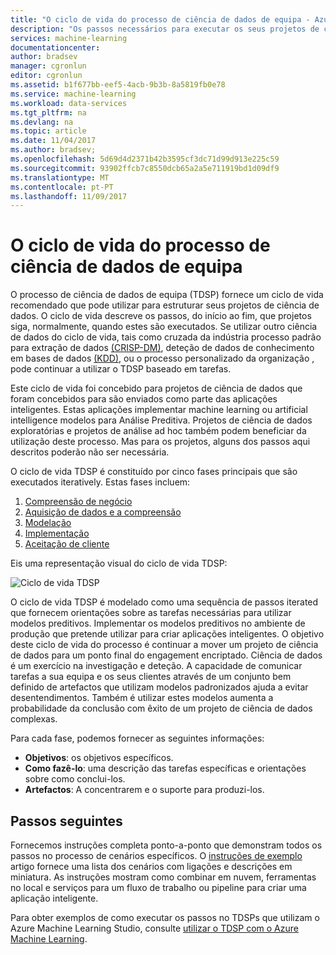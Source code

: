```yaml
---
title: "O ciclo de vida do processo de ciência de dados de equipa - Azure | Microsoft Docs"
description: "Os passos necessários para executar os seus projetos de ciência de dados"
services: machine-learning
documentationcenter: 
author: bradsev
manager: cgronlun
editor: cgronlun
ms.assetid: b1f677bb-eef5-4acb-9b3b-8a5819fb0e78
ms.service: machine-learning
ms.workload: data-services
ms.tgt_pltfrm: na
ms.devlang: na
ms.topic: article
ms.date: 11/04/2017
ms.author: bradsev;
ms.openlocfilehash: 5d69d4d2371b42b3595cf3dc71d99d913e225c59
ms.sourcegitcommit: 93902ffcb7c8550dcb65a2a5e711919bd1d09df9
ms.translationtype: MT
ms.contentlocale: pt-PT
ms.lasthandoff: 11/09/2017
---
```

# <a name="the-team-data-science-process-lifecycle"></a>O ciclo de vida do processo de ciência de dados de equipa

O processo de ciência de dados de equipa (TDSP) fornece um ciclo de vida recomendado que pode utilizar para estruturar seus projetos de ciência de dados. O ciclo de vida descreve os passos, do início ao fim, que projetos siga, normalmente, quando estes são executados. Se utilizar outro ciência de dados do ciclo de vida, tais como cruzada da indústria processo padrão para extração de dados [(CRISP-DM)](https://wikipedia.org/wiki/Cross_Industry_Standard_Process_for_Data_Mining), deteção de dados de conhecimento em bases de dados [(KDD)](https://wikipedia.org/wiki/Data_mining#Process), ou o processo personalizado da organização , pode continuar a utilizar o TDSP baseado em tarefas. 

Este ciclo de vida foi concebido para projetos de ciência de dados que foram concebidos para são enviados como parte das aplicações inteligentes. Estas aplicações implementar machine learning ou artificial intelligence modelos para Análise Preditiva. Projetos de ciência de dados exploratórias e projetos de análise ad hoc também podem beneficiar da utilização deste processo. Mas para os projetos, alguns dos passos aqui descritos poderão não ser necessária. 

O ciclo de vida TDSP é constituído por cinco fases principais que são executados iteratively. Estas fases incluem:

   1. [Compreensão de negócio](lifecycle-business-understanding.md)
   2. [Aquisição de dados e a compreensão](lifecycle-data.md)
   3. [Modelação](lifecycle-modeling.md)
   4. [Implementação](lifecycle-deployment.md)
   5. [Aceitação de cliente](lifecycle-acceptance.md)

Eis uma representação visual do ciclo de vida TDSP: 

![Ciclo de vida TDSP](./media/lifecycle/tdsp-lifecycle2.png) 


O ciclo de vida TDSP é modelado como uma sequência de passos iterated que fornecem orientações sobre as tarefas necessárias para utilizar modelos preditivos. Implementar os modelos preditivos no ambiente de produção que pretende utilizar para criar aplicações inteligentes. O objetivo deste ciclo de vida do processo é continuar a mover um projeto de ciência de dados para um ponto final do engagement encriptado. Ciência de dados é um exercício na investigação e deteção. A capacidade de comunicar tarefas a sua equipa e os seus clientes através de um conjunto bem definido de artefactos que utilizam modelos padronizados ajuda a evitar desentendimentos. Também é utilizar estes modelos aumenta a probabilidade da conclusão com êxito de um projeto de ciência de dados complexas.

Para cada fase, podemos fornecer as seguintes informações:

   * **Objetivos**: os objetivos específicos.
   * **Como fazê-lo**: uma descrição das tarefas específicas e orientações sobre como conclui-los.
   * **Artefactos**: A concentrarem e o suporte para produzi-los.

## <a name="next-steps"></a>Passos seguintes

Fornecemos instruções completa ponto-a-ponto que demonstram todos os passos no processo de cenários específicos. O [instruções de exemplo](walkthroughs.md) artigo fornece uma lista dos cenários com ligações e descrições em miniatura. As instruções mostram como combinar em nuvem, ferramentas no local e serviços para um fluxo de trabalho ou pipeline para criar uma aplicação inteligente. 

Para obter exemplos de como executar os passos no TDSPs que utilizam o Azure Machine Learning Studio, consulte [utilizar o TDSP com o Azure Machine Learning](http://aka.ms/datascienceprocess).
